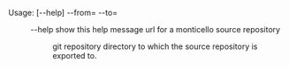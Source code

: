 Usage: [--help] --from=<URL> --to=<DIR>
	--help    show this help message
	<URL>     url for a monticello source repository
	<DIR>     git repository directory to which the source repository is exported to.